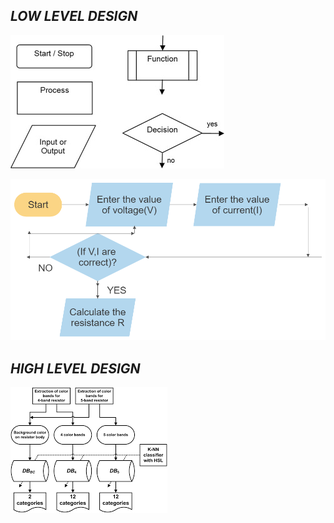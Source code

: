 ## ***LOW LEVEL DESIGN***

![image](https://github.com/AshwinG21/Ohm-s_law/blob/40cfcc16b182ba0522d460ef95e5fcaa5dc00dd6/Design/low_level_design_1.jpg)



![image](https://github.com/AshwinG21/Ohm-s_law/blob/a1ce6c60d67fc02230ee6747f6fa4234dda7cedd/Design/LOW_LEVEL_DESIGN.jpg)


## ***HIGH LEVEL DESIGN***

![image](https://github.com/AshwinG21/Ohm-s_law/blob/c589ba12a3a7a42dfd99768da62de06ea85c350d/Design/high_level_design_1.png)


